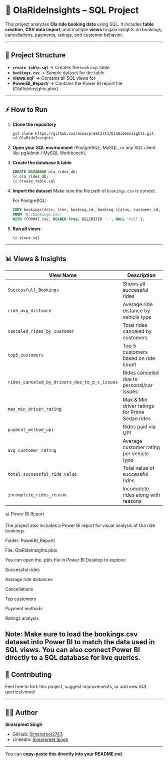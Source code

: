# 🚖 OlaRideInsights – SQL Project

This project analyzes **Ola ride booking data** using SQL. It includes **table creation**, **CSV data import**, and multiple **views** to gain insights on bookings, cancellations, payments, ratings, and customer behavior.

---

## 📂 Project Structure

* **`create_table.sql`** → Creates the `bookings` table
* **`bookings.csv`** → Sample dataset for the table
* **views.sql`** → Contains all SQL views for 
* **PowerBI_Report/** → Contains the Power BI report file (OlaRideInsights.pbix)

---

## ⚡ How to Run

1. **Clone the repository**

   ```bash
   git clone https://github.com/Simarpreet2743/OlaRideInsights.git
   cd OlaRideInsights
   ```

2. **Open your SQL environment**
   (PostgreSQL, MySQL, or any SQL client like pgAdmin / MySQL Workbench).

3. **Create the database & table**

   ```sql
   CREATE DATABASE ola_rides_db;
   \c ola_rides_db;
   \i create_table.sql
   ```

4. **Import the dataset**
   Make sure the file path of `bookings.csv` is correct.

   For PostgreSQL:

   ```sql
   COPY bookings(date, time, booking_id, booking_status, customer_id, vehicle_type, pickup_location, drop_location, v_tat, c_tat, canceled_rides_by_customer, canceled_rides_by_driver, incomplete_rides, incomplete_rides_reason, booking_value, payment_method, ride_distance, driver_ratings, customer_rating, vehicle_images)
   FROM 'D:/bookings.csv'
   WITH (FORMAT csv, HEADER true, DELIMITER ',', NULL 'null');
   ```

5. **Run all views**

   ```sql
   \i views.sql
   ```

---

## 📊 Views & Insights

| View Name                                     | Description                                    |
| --------------------------------------------- | ---------------------------------------------- |
| `Successfull_Bookings`                        | Shows all successful rides                     |
| `ride_avg_distance`                           | Average ride distance by vehicle type          |
| `canceled_rides_by_customer`                  | Total rides canceled by customers              |
| `top5_customers`                              | Top 5 customers based on ride count            |
| `rides_canceled_by_drivers_due_to_p_c_issues` | Rides canceled due to personal/car issues      |
| `max_min_driver_rating`                       | Max & Min driver ratings for Prime Sedan rides |
| `payment_method_upi`                          | Rides paid via UPI                             |
| `avg_customer_rating`                         | Average customer rating per vehicle type       |
| `total_successful_ride_value`                 | Total value of successful rides                |
| `incomplete_rides_reason`                     | Incomplete rides along with reasons            |


📊 Power BI Report

The project also includes a Power BI report for visual analysis of Ola ride bookings.

Folder: PowerBI_Report/

File: OlaRideInsights.pbix

You can open the .pbix file in Power BI Desktop to explore:

Successful rides

Average ride distances

Cancellations

Top customers

Payment methods

Ratings analysis

Note: Make sure to load the bookings.csv dataset into Power BI to match the data used in SQL views. You can also connect Power BI directly to a SQL database for live queries.
---

## 🤝 Contributing

Feel free to fork this project, suggest improvements, or add new SQL queries/views!

---

## 🧑‍💻 Author

**Simarpreet Singh**

* GitHub: [Simarpreet2743](https://github.com/Simarpreet2743)
* LinkedIn: [Simarpreet Singh](https://www.linkedin.com/in/simarpreet-singh-a99918229/?trk=opento_sprofile_detailse)

---

You can **copy-paste this directly into your README.md**.

